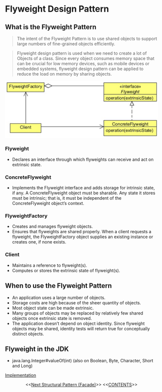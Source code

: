 #   Flyweight Design Pattern


##  What is the Flyweight Pattern
>   The intent of the Flyweight Pattern is to use shared objects to support large numbers of fine-grained objects efficiently.

>   Flyweight design pattern is used when we need to create a lot of Objects of a class. Since every object consumes memory space that can be crucial for low memory devices, such as mobile devices or embedded systems, flyweight design pattern can be applied to reduce the load on memory by sharing objects.

<p align="center">
    <img src="https://github.com/11andrew1991/design_patterns/blob/master/Flyweight/img/flyweight.png" />
</p>


### Flyweight
-   Declares an interface through which flyweights can receive and act on extrinsic state.

### ConcreteFlyweight
-   Implements the Flyweight interface and adds storage for intrinsic state, if any. A ConcreteFlyweight object must be sharable.
    Any state it stores must be intrinsic; that is, it must be independent of the ConcreteFlyweight object’s context.
    
### FlyweightFactory
-   Creates and manages flyweight objects.
-   Ensures that flyweights are shared properly. When a client requests a flyweight, the FlyweightFactory object supplies an
    existing instance or creates one, if none exists.

### Client
-   Maintains a reference to flyweight(s).
-   Computes or stores the extrinsic state of flyweight(s).



##  When to use the Flyweight Pattern
-   An application uses a large number of objects.
-   Storage costs are high because of the sheer quantity of objects.
-   Most object state can be made extrinsic.
-   Many groups of objects may be replaced by relatively few shared objects once extrinsic state is removed.
-   The application doesn’t depend on object identity. Since flyweight objects may be shared, identity tests will return true for
    conceptually distinct objects.
    
    
    
##  Flyweight in the JDK
-   java.lang.Integer#valueOf(int) (also on Boolean, Byte, Character, Short and Long)


[Implementation](https://github.com/11andrew1991/design_patterns/tree/master/Flyweight/app/)


<p align="center">
    <<<a href="https://github.com/11andrew1991/design_patterns/tree/master/Facade#facade-design-pattern">Next Structural Pattern (Facade)</a>>>
    <<<a href="https://github.com/11andrew1991/design_patterns#design-patterns">CONTENTS</a>>>  
</p>